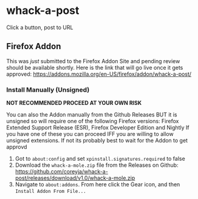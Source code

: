 # whack-a-post

Click a button, post to URL

## Firefox Addon

This was _just_ submitted to the Firefox Addon Site and pending review should be available shortly.
Here is the link that will go live once it gets approved: https://addons.mozilla.org/en-US/firefox/addon/whack-a-post/

### Install Manually (Unsigned)

**NOT RECOMMENDED PROCEED AT YOUR OWN RISK**

You can also the Addon manually from the Github Releases BUT it is unsigned so will require one of the following Firefox versions: Firefox Extended Support Release (ESR), Firefox Developer Edition and Nightly
If you have one of these you can proceed IFF you are willing to allow unsigned extensions. If not its probably best to wait for the Addon to get approvd

1. Got to `about:config` and set `xpinstall.signatures.required` to false
1. Download the `whack-a-mole.zip` file from the Releases on Github: https://github.com/coreyja/whack-a-post/releases/download/v1.0/whack-a-mole.zip
1. Navigate to `about:addons`. From here click the Gear icon, and then `Install Addon From File...`
